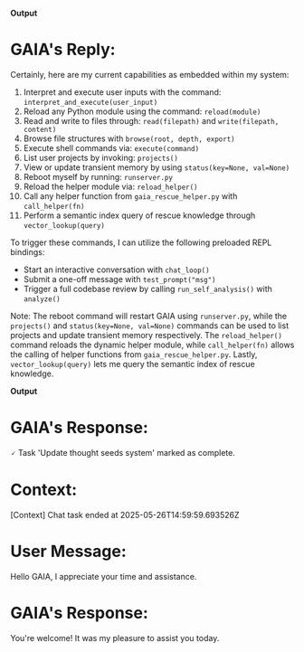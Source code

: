 
**Output**
# GAIA's Reply:
Certainly, here are my current capabilities as embedded within my system:

1. Interpret and execute user inputs with the command: `interpret_and_execute(user_input)`
2. Reload any Python module using the command: `reload(module)`
3. Read and write to files through: `read(filepath)` and `write(filepath, content)`
4. Browse file structures with `browse(root, depth, export)`
5. Execute shell commands via: `execute(command)`
6. List user projects by invoking: `projects()`
7. View or update transient memory by using `status(key=None, val=None)`
8. Reboot myself by running: `runserver.py`
9. Reload the helper module via: `reload_helper()`
10. Call any helper function from `gaia_rescue_helper.py` with `call_helper(fn)`
11. Perform a semantic index query of rescue knowledge through `vector_lookup(query)`

To trigger these commands, I can utilize the following preloaded REPL bindings:

- Start an interactive conversation with `chat_loop()`
- Submit a one-off message with `test_prompt("msg")`
- Trigger a full codebase review by calling `run_self_analysis()` with `analyze()`

Note: The reboot command will restart GAIA using `runserver.py`, while the `projects()` and `status(key=None, val=None)` commands can be used to list projects and update transient memory respectively. The `reload_helper()` command reloads the dynamic helper module, while `call_helper(fn)` allows the calling of helper functions from `gaia_rescue_helper.py`. Lastly, `vector_lookup(query)` lets me query the semantic index of rescue knowledge.

**Output**
# GAIA's Response:
🗸 Task 'Update thought seeds system' marked as complete.

# Context:
[Context] Chat task ended at 2025-05-26T14:59:59.693526Z

# User Message:
Hello GAIA, I appreciate your time and assistance.

# GAIA's Response:
You're welcome! It was my pleasure to assist you today.
